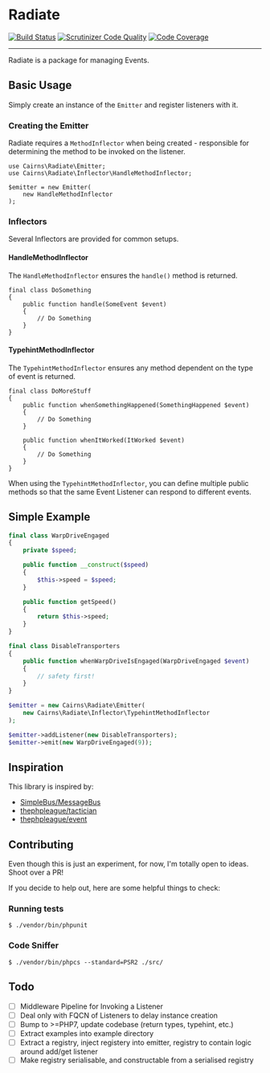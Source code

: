# Radiate

[![Build Status](https://travis-ci.org/acairns/radiate.svg?branch=master)](https://travis-ci.org/acairns/radiate)
[![Scrutinizer Code Quality](https://scrutinizer-ci.com/g/acairns/radiate/badges/quality-score.png?b=master)](https://scrutinizer-ci.com/g/acairns/radiate/?branch=master)
[![Code Coverage](https://scrutinizer-ci.com/g/acairns/radiate/badges/coverage.png?b=master)](https://scrutinizer-ci.com/g/acairns/radiate/?branch=master)


---

Radiate is a package for managing Events.

## Basic Usage

Simply create an instance of the `Emitter` and register listeners with it.


### Creating the Emitter

Radiate requires a `MethodInflector` when being created - responsible for determining the method to be invoked on the listener.

```
use Cairns\Radiate\Emitter;
use Cairns\Radiate\Inflector\HandleMethodInflector;

$emitter = new Emitter(
    new HandleMethodInflector
);
```

### Inflectors

Several Inflectors are provided for common setups.

#### HandleMethodInflector

The `HandleMethodInflector` ensures the `handle()` method is returned.

```
final class DoSomething
{
    public function handle(SomeEvent $event)
    {
        // Do Something
    }
}
```

#### TypehintMethodInflector

The `TypehintMethodInflector` ensures any method dependent on the type of event is returned.

```
final class DoMoreStuff
{
    public function whenSomethingHappened(SomethingHappened $event)
    {
        // Do Something
    }

    public function whenItWorked(ItWorked $event)
    {
        // Do Something
    }
}
```

When using the `TypehintMethodInflector`, you can define multiple public methods so that the same Event Listener can respond to different events.

## Simple Example

```php
final class WarpDriveEngaged
{
    private $speed;

    public function __construct($speed)
    {
        $this->speed = $speed;
    }

    public function getSpeed()
    {
        return $this->speed;
    }
}

final class DisableTransporters
{
    public function whenWarpDriveIsEngaged(WarpDriveEngaged $event)
    {
        // safety first!
    }
}

$emitter = new Cairns\Radiate\Emitter(
    new Cairns\Radiate\Inflector\TypehintMethodInflector
);

$emitter->addListener(new DisableTransporters);
$emitter->emit(new WarpDriveEngaged(9));
```

## Inspiration

This library is inspired by:

- [SimpleBus/MessageBus](https://github.com/SimpleBus/MessageBus)
- [thephpleague/tactician](https://github.com/thephpleague/tactician)
- [thephpleague/event](https://github.com/thephpleague/event)

## Contributing

Even though this is just an experiment, for now, I'm totally open to ideas. Shoot over a PR!

If you decide to help out, here are some helpful things to check:

### Running tests
```
$ ./vendor/bin/phpunit
```

### Code Sniffer
```
$ ./vendor/bin/phpcs --standard=PSR2 ./src/
```

## Todo

- [ ] Middleware Pipeline for Invoking a Listener
- [ ] Deal only with FQCN of Listeners to delay instance creation
- [ ] Bump to >=PHP7, update codebase (return types, typehint, etc.)
- [ ] Extract examples into example directory
- [ ] Extract a registry, inject registery into emitter, registry to contain logic around add/get listener
- [ ] Make registry serialisable, and constructable from a serialised registry

